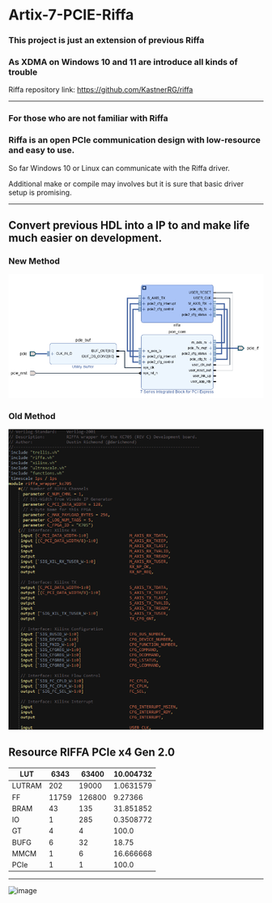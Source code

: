 # Artix-7-PCIE-Riffa

### This project is just an extension of previous Riffa
### As XDMA on Windows 10 and 11 are introduce all kinds of trouble

Riffa repository link: https://github.com/KastnerRG/riffa

---

### For those who are not familiar with Riffa

### Riffa is an open PCIe communication design with low-resource and easy to use.

So far Windows 10 or Linux can communicate with the Riffa driver.

Additional make or compile may involves but it is sure that basic driver setup is promising.

---

## Convert previous HDL into a IP to and make life much easier on development.

### New Method
![new_method](image/Riffa.PNG)

### Old Method
![old_method](image/old.PNG)

## Resource RIFFA PCIe x4 Gen 2.0 
| LUT    | 6343  | 63400  | 10.004732 |
|--------|-------|--------|-----------|
| LUTRAM | 202   | 19000  | 1.0631579 |
| FF     | 11759 | 126800 | 9.27366   |
| BRAM   | 43    | 135    | 31.851852 |
| IO     | 1     | 285    | 0.3508772 |
| GT     | 4     | 4      | 100.0     |
| BUFG   | 6     | 32     | 18.75     |
| MMCM   | 1     | 6      | 16.666668 |
| PCIe   | 1     | 1      | 100.0     |

---
![image](https://user-images.githubusercontent.com/29487339/172838566-c092a40f-4bc8-48fa-84ce-5e631442935a.png)




